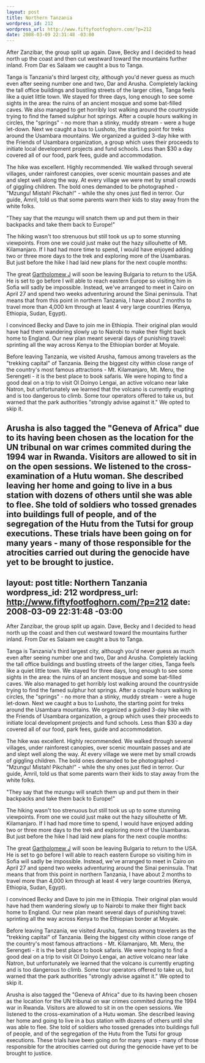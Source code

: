 ```yaml
--- 
layout: post
title: Northern Tanzania
wordpress_id: 212
wordpress_url: http://www.fiftyfootfoghorn.com/?p=212
date: 2008-03-09 22:31:48 -03:00
---
```

After Zanzibar, the group split up again. Dave, Becky and I decided to head north up the coast and then cut westward toward the mountains further inland. From Dar es Salaam we caught a bus to Tanga.

Tanga is Tanzania's third largest city, although you'd never guess as much even after seeing number one and two, Dar and Arusha. Completely lacking the tall office buildings and bustling streets of the larger cities, Tanga feels like a quiet little town. We stayed for three days, long enough to see some sights in the area: the ruins of an ancient mosque and some bat-filled caves. We also managed to get horribly lost walking around the countryside trying to find the famed sulphur hot springs. After a couple hours walking in circles, the "springs" - no more than a stinky, muddy stream - were a huge let-down. Next we caught a bus to Lushoto, the starting point for treks around the Usambara mountains. We organized a guided 3-day hike with the Friends of Usambara organization, a group which uses their proceeds to initiate local development projects and fund schools. Less than $30 a day covered all of our food, park fees, guide and accommodation.

The hike was excellent. Highly recommended. We walked through several villages, under rainforest canopies, over scenic mountain passes and ate and slept well along the way. At every village we were met by small crowds of giggling children. The bold ones demanded to be photographed - "Mzungu! Mistah! Pikchah!" - while the shy ones just fled in terror. Our guide, Amril, told us that some parents warn their kids to stay away from the white folks.

"They say that the mzungu will snatch them up and put them in their backpacks and take them back to Europe!"

The hiking wasn't too strenuous but still took us up to some stunning viewpoints. From one we could just make out the hazy sillouhette of Mt. Kilamanjaro. If I had had more time to spend, I would have enjoyed adding two or three more days to the trek and exploring more of the Usambaras. But just before the hike I had laid new plans for the next couple months:

The great <a href="http://www.garthwalker.com">Gartholomew J</a> will soon be leaving Bulgaria to return to the USA. He is set to go before I will able to reach eastern Europe so visiting him in Sofia will sadly be impossible. Instead, we've arranged to meet in Cairo on April 27 and spend two weeks adventuring around the Sinai peninsula. That means that from this point in northern Tanzania, I have about 2 months to travel more than 4,000 km through at least 4 very large countries (Kenya, Ethiopia, Sudan, Egypt).

I convinced Becky and Dave to join me in Ethiopia. Their original plan would have had them wandering slowly up to Nairobi to make their flight back home to England. Our new plan meant several days of punishing travel: sprinting all the way across Kenya to the Ethiopian border at Moyale.

Before leaving Tanzania, we visited Arusha, famous among travelers as the "trekking capital" of Tanzania. Being the biggest city within close range of the country's most famous attractions - Mt. Kilamanjaro, Mt. Meru, the Serengeti - it is the best place to book safaris. We were hoping to find a good deal on a trip to visit Ol Doinyo Lengai, an active volcano near lake Natron, but unfortunately we learned that the volcano is currently erupting and is too dangerous to climb. Some tour operators offered to take us, but warned that the park authorities "strongly advise against it." We opted to skip it.

Arusha is also tagged the "Geneva of Africa" due to its having been chosen as the location for the UN tribunal on war crimes commited during the 1994 war in Rwanda. Visitors are allowed to sit in on the open sessions. We listened to the cross-examination of a Hutu woman. She described leaving her home and going to live in a bus station with dozens of others until she was able to flee. She told of soldiers who tossed grenades into buildings full of people, and of the segregation of the Hutu from the Tutsi for group executions. These trials have been going on for many years - many of those responsible for the atrocities carried out during the genocide have yet to be brought to justice.
--- 
layout: post
title: Northern Tanzania
wordpress_id: 212
wordpress_url: http://www.fiftyfootfoghorn.com/?p=212
date: 2008-03-09 22:31:48 -03:00
---
After Zanzibar, the group split up again. Dave, Becky and I decided to head north up the coast and then cut westward toward the mountains further inland. From Dar es Salaam we caught a bus to Tanga.

Tanga is Tanzania's third largest city, although you'd never guess as much even after seeing number one and two, Dar and Arusha. Completely lacking the tall office buildings and bustling streets of the larger cities, Tanga feels like a quiet little town. We stayed for three days, long enough to see some sights in the area: the ruins of an ancient mosque and some bat-filled caves. We also managed to get horribly lost walking around the countryside trying to find the famed sulphur hot springs. After a couple hours walking in circles, the "springs" - no more than a stinky, muddy stream - were a huge let-down. Next we caught a bus to Lushoto, the starting point for treks around the Usambara mountains. We organized a guided 3-day hike with the Friends of Usambara organization, a group which uses their proceeds to initiate local development projects and fund schools. Less than $30 a day covered all of our food, park fees, guide and accommodation.

The hike was excellent. Highly recommended. We walked through several villages, under rainforest canopies, over scenic mountain passes and ate and slept well along the way. At every village we were met by small crowds of giggling children. The bold ones demanded to be photographed - "Mzungu! Mistah! Pikchah!" - while the shy ones just fled in terror. Our guide, Amril, told us that some parents warn their kids to stay away from the white folks.

"They say that the mzungu will snatch them up and put them in their backpacks and take them back to Europe!"

The hiking wasn't too strenuous but still took us up to some stunning viewpoints. From one we could just make out the hazy sillouhette of Mt. Kilamanjaro. If I had had more time to spend, I would have enjoyed adding two or three more days to the trek and exploring more of the Usambaras. But just before the hike I had laid new plans for the next couple months:

The great <a href="http://www.garthwalker.com">Gartholomew J</a> will soon be leaving Bulgaria to return to the USA. He is set to go before I will able to reach eastern Europe so visiting him in Sofia will sadly be impossible. Instead, we've arranged to meet in Cairo on April 27 and spend two weeks adventuring around the Sinai peninsula. That means that from this point in northern Tanzania, I have about 2 months to travel more than 4,000 km through at least 4 very large countries (Kenya, Ethiopia, Sudan, Egypt).

I convinced Becky and Dave to join me in Ethiopia. Their original plan would have had them wandering slowly up to Nairobi to make their flight back home to England. Our new plan meant several days of punishing travel: sprinting all the way across Kenya to the Ethiopian border at Moyale.

Before leaving Tanzania, we visited Arusha, famous among travelers as the "trekking capital" of Tanzania. Being the biggest city within close range of the country's most famous attractions - Mt. Kilamanjaro, Mt. Meru, the Serengeti - it is the best place to book safaris. We were hoping to find a good deal on a trip to visit Ol Doinyo Lengai, an active volcano near lake Natron, but unfortunately we learned that the volcano is currently erupting and is too dangerous to climb. Some tour operators offered to take us, but warned that the park authorities "strongly advise against it." We opted to skip it.

Arusha is also tagged the "Geneva of Africa" due to its having been chosen as the location for the UN tribunal on war crimes commited during the 1994 war in Rwanda. Visitors are allowed to sit in on the open sessions. We listened to the cross-examination of a Hutu woman. She described leaving her home and going to live in a bus station with dozens of others until she was able to flee. She told of soldiers who tossed grenades into buildings full of people, and of the segregation of the Hutu from the Tutsi for group executions. These trials have been going on for many years - many of those responsible for the atrocities carried out during the genocide have yet to be brought to justice.
